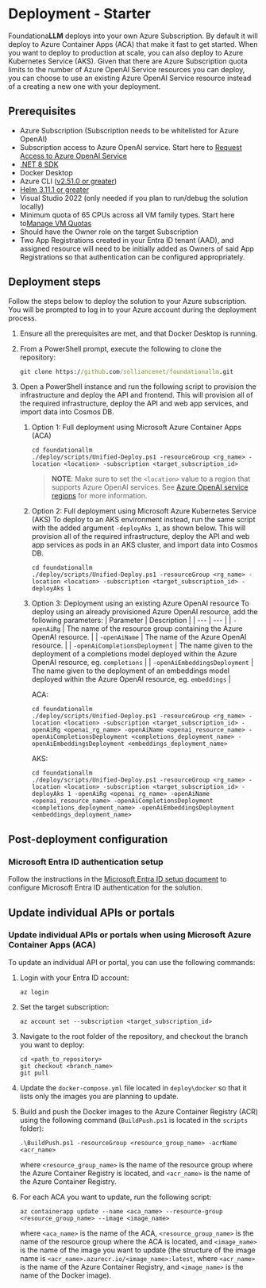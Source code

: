 # Deployment - Starter

Foundationa**LLM** deploys into your own Azure Subscription. By default it will deploy to Azure Container Apps (ACA) that make it fast to get started. When you want to deploy to production at scale, you can also deploy to Azure Kubernetes Service (AKS). Given that there are Azure Subscription quota limits to the number of Azure OpenAI Service resources you can deploy, you can choose to use an existing Azure OpenAI Service resource instead of a creating a new one with your deployment.

## Prerequisites

- Azure Subscription (Subscription needs to be whitelisted for Azure OpenAI)
- Subscription access to Azure OpenAI service. Start here to [Request Access to Azure OpenAI Service](https://customervoice.microsoft.com/Pages/ResponsePage.aspx?id=v4j5cvGGr0GRqy180BHbR7en2Ais5pxKtso_Pz4b1_xUNTZBNzRKNlVQSFhZMU9aV09EVzYxWFdORCQlQCN0PWcu)
- [.NET 8 SDK](https://dotnet.microsoft.com/download/dotnet/8.0)
- Docker Desktop
- Azure CLI ([v2.51.0 or greater](https://docs.microsoft.com/cli/azure/install-azure-cli))
- [Helm 3.11.1 or greater](https://helm.sh/docs/intro/install/)
- Visual Studio 2022 (only needed if you plan to run/debug the solution locally)
- Minimum quota of 65 CPUs across all VM family types. Start here to[Manage VM Quotas](https://learn.microsoft.com/azure/quotas/per-vm-quota-requests)
- Should have the Owner role on the target Subscription
- Two App Registrations created in your Entra ID tenant (AAD), and assigned resource will need to be initially added as Owners of said App Registrations so that authentication can be configured appropriately.

## Deployment steps

Follow the steps below to deploy the solution to your Azure subscription. You will be prompted to log in to your Azure account during the deployment process.

1. Ensure all the prerequisites are met, and that Docker Desktop is running.  

1. From a PowerShell prompt, execute the following to clone the repository:

    ```cmd
    git clone https://github.com/solliancenet/foundationallm.git
    ```

1. Open a PowerShell instance and run the following script to provision the infrastructure and deploy the API and frontend. This will provision all of the required infrastructure, deploy the API and web app services, and import data into Cosmos DB.

    1. Option 1: Full deployment using Microsoft Azure Container Apps (ACA)

        ```pwsh
        cd foundationallm
        ./deploy/scripts/Unified-Deploy.ps1 -resourceGroup <rg_name> -location <location> -subscription <target_subscription_id>
        ```

        >**NOTE**: Make sure to set the `<location>` value to a region that supports Azure OpenAI services.  See [Azure OpenAI service regions](https://azure.microsoft.com/explore/global-infrastructure/products-by-region/?products=cognitive-services&regions=all) for more information.

    2. Option 2: Full deployment using Microsoft Azure Kubernetes Service (AKS)
        To deploy to an AKS environment instead, run the same script with the added argument `-deployAks 1`, as shown below.  This will provision all of the required infrastructure, deploy the API and web app services as pods in an AKS cluster, and import data into Cosmos DB.

        ```pwsh
        cd foundationallm
        ./deploy/scripts/Unified-Deploy.ps1 -resourceGroup <rg_name> -location <location> -subscription <target_subscription_id> -deployAks 1
        ```

    3. Option 3: Deployment using an existing Azure OpenAI resource
        To deploy using an already provisioned Azure OpenAI resource, add the following parameters:
        | Parameter | Description |
        | --- | --- |
        | `-openAiRg` | The name of the resource group containing the Azure OpenAI resource. |
        | `-openAiName` | The name of the Azure OpenAI resource. |
        | `-openAiCompletionsDeployment` | The name given to the deployment of a completions model deployed within the Azure OpenAI resource, eg. `completions` |
        | `-openAiEmbeddingsDeployment` | The name given to the deployment of an embeddings model deployed within the Azure OpenAI resource, eg. `embeddings` |

        ACA:

        ```pwsh
        cd foundationallm
        ./deploy/scripts/Unified-Deploy.ps1 -resourceGroup <rg_name> -location <location> -subscription <target_subscription_id> -openAiRg <openai_rg_name> -openAiName <openai_resource_name> -openAiCompletionsDeployment <completions_deployment_name> -openAiEmbeddingsDeployment <embeddings_deployment_name>
        ```

        AKS:

        ```pwsh
        cd foundationallm
        ./deploy/scripts/Unified-Deploy.ps1 -resourceGroup <rg_name> -location <location> -subscription <target_subscription_id> -deployAks 1 -openAiRg <openai_rg_name> -openAiName <openai_resource_name> -openAiCompletionsDeployment <completions_deployment_name> -openAiEmbeddingsDeployment <embeddings_deployment_name>
        ```

## Post-deployment configuration

### Microsoft Entra ID authentication setup

Follow the instructions in the [Microsoft Entra ID setup document](./authentication-setup-entra.md) to configure Microsoft Entra ID authentication for the solution.

## Update individual APIs or portals

### Update individual APIs or portals when using Microsoft Azure Container Apps (ACA)

To update an individual API or portal, you can use the following commands:

1. Login with your Entra ID account:
   
    ```pwsh
    az login
    ```
2. Set the target subscription:
   
    ```pwsh
    az account set --subscription <target_subscription_id>
    ```

3. Navigate to the root folder of the repository, and checkout the branch you want to deploy:
   
    ```pwsh
    cd <path_to_repository> 
    git checkout <branch_name>
    git pull
    ```

4. Update the `docker-compose.yml` file located in `deploy\docker` so that it lists only the images you are planning to update.
5. Build and push the Docker images to the Azure Container Registry (ACR) using the following command (`BuildPush.ps1` is located in the  `scripts` folder):
   
    ```pwsh
    .\BuildPush.ps1 -resourceGroup <resource_group_name> -acrName <acr_name>
    ```
   where `<resource_group_name>` is the name of the resource group where the Azure Container Registry is located, and `<acr_name>` is the name of the Azure Container Registry.

6. For each ACA you want to update, run the following script:

    ```pwsh
    az containerapp update --name <aca_name> --resource-group <resource_group_name> --image <image_name>
    ```
    where `<aca_name>` is the name of the ACA, `<resource_group_name>` is the name of the resource group where the ACA is located, and `<image_name>` is the name of the image you want to update (the structure of the image name is `<acr_name>.azurecr.io/<image_name>:latest`, where `<acr_name>` is the name of the Azure Container Registry, and `<image_name>` is the name of the Docker image).

